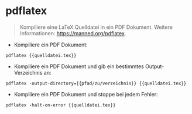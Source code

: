 # pdflatex

> Kompiliere eine LaTeX Quelldatei in ein PDF Dokument.
> Weitere Informationen: <https://manned.org/pdflatex>.

- Kompiliere ein PDF Dokument:

`pdflatex {{quelldatei.tex}}`

- Kompiliere ein PDF Dokument und gib ein bestimmtes Output-Verzeichnis an:

`pdflatex -output-directory={{pfad/zu/verzeichnis}} {{quelldatei.tex}}`

- Kompiliere ein PDF Dokument und stoppe bei jedem Fehler:

`pdflatex -halt-on-error {{quelldatei.tex}}`
